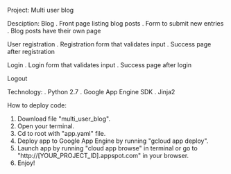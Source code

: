 Project: Multi user blog

Desciption:
Blog
. Front page listing blog posts
. Form to submit new entries
. Blog posts have their own page

User registration
. Registration form that validates input
. Success page after registration

Login
. Login form that validates input
. Success page after login

Logout

Technology: 
. Python 2.7
. Google App Engine SDK
. Jinja2

How to deploy code:
1. Download file "multi_user_blog".
1. Open your terminal.
2. Cd to root with "app.yaml" file.
3. Deploy app to Google App Engine by running "gcloud app deploy".
4. Launch app by running "cloud app browse" in terminal or go to "http://[YOUR_PROJECT_ID].appspot.com" in your browser.
5. Enjoy!